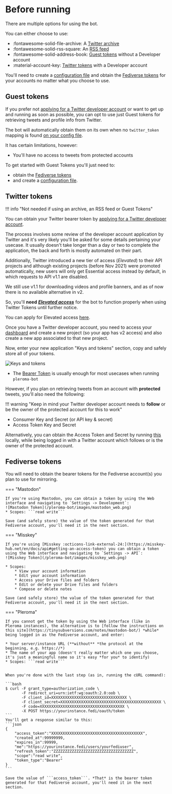 # Before running

There are multiple options for using the bot.

You can either choose to use: 

- :fontawesome-solid-file-archive: A [Twitter archive](/pleroma-bot/gettingstarted/usage/#using-an-archive)
- :fontawesome-solid-rss-square: An [RSS feed](/pleroma-bot/gettingstarted/usage/#using-an-rss-feed)
- :fontawesome-solid-address-book: [Guest tokens](/pleroma-bot/gettingstarted/beforerunning/#guest-tokens) without a Developer account 
- :material-account-key: [Twitter tokens](/pleroma-bot/gettingstarted/beforerunning/#twitter-tokens) with a Developer account 

You'll need to create a [configuration file](/pleroma-bot/gettingstarted/configuration/) and obtain the [Fediverse tokens](/pleroma-bot/gettingstarted/beforerunning/#fediverse-tokens) for your accounts no matter what you choose to use.

## Guest tokens
If you prefer not [applying for a Twitter developer account](https://developer.twitter.com/en/apply-for-access) or want to get up and running as soon as possible, you can opt to use just Guest tokens for retrieving tweets and profile info from Twitter.

The bot will automatically obtain them on its own when no `twitter_token` mapping is found [on your config file](/pleroma-bot/gettingstarted/configuration/#minimal-config).

It has certain limitations, however:

- You'll have no access to tweets from protected accounts

To get started with Guest Tokens you'll just need to:

- obtain the [Fediverse tokens](/pleroma-bot/gettingstarted/beforerunning/#fediverse-tokens) 
- and create a [configuration file](/pleroma-bot/gettingstarted/configuration/).

## Twitter tokens

!!! info "Not needed if using an archive, an RSS feed or Guest Tokens"

You can obtain your Twitter bearer token by [applying for a Twitter developer account](https://developer.twitter.com/en/apply-for-access).

The process involves some review of the developer account application by Twitter and it's very likely you'll be asked for some details pertaining your usecase. It usually doesn't take longer than a day or two to complete the application, the back and forth is mostly automated on their part.

Additionally, Twitter introduced a new tier of access (*Elevated*) to their API projects and although existing projects (before Nov 2021) were promoted automatically, new users will only get Essential access instead by default, in which requests to API v1.1 are disabled. 

We still use v1.1 for downloading videos and profile banners, and as of now there is no available alternative in v2.

So, you'll **need** [_***Elevated access***_](https://developer.twitter.com/en/docs/twitter-api/getting-started/about-twitter-api#v2-access-level) for the bot to function properly when using Twitter Tokens until further notice.

You can apply for Elevated access [here](https://developer.twitter.com/en/portal/products/elevated).

Once you have a Twitter developer account, you need to access your [dashboard](https://developer.twitter.com/en/portal/dashboard) and create a new project (so your app has v2 access) and also create a new app associated to that new project.

Now, enter your new application "Keys and tokens" section, copy and safely store all of your tokens.

![Keys and tokens](/pleroma-bot/images/keys.png)

* The [Bearer Token](https://developer.twitter.com/en/docs/authentication/api-reference/token) is usually enough for most usecases when running ```pleroma-bot```


However, if you plan on retrieving tweets from an account with **protected** tweets, you'll also need the following:

!!! warning "Keep in mind your Twitter developer account needs to **follow** or be the owner of the protected account for this to work"

* Consumer Key and Secret (or API key & secret)
* Access Token Key and Secret

Alternatively, you can obtain the Access Token and Secret by running [this](https://github.com/joestump/python-oauth2/wiki/Twitter-Three-legged-OAuth-Python-3.0) locally, while being logged in with a Twitter account which follows or is the owner of the protected account.

## Fediverse tokens

You will need to obtain the bearer tokens for the Fediverse account(s) you plan to use for mirroring.

=== "Mastodon"

    If you're using Mastodon, you can obtain a token by using the Web interface and navigating to `Settings -> Development`:
    ![Mastodon Token](/pleroma-bot/images/mastodon_web.png)
    * Scopes: ```read write```

    Save (and safely store) the value of the token generated for that Fediverse account, you'll need it in the next section.

=== "Misskey"

    If you're using [Misskey :octicons-link-external-24:](https://misskey-hub.net/en/docs/api#getting-an-access-token) you can obtain a token using the Web interface and navigating to `Settings -> API`:
    ![Misskey Token](/pleroma-bot/images/misskey_web.png)
    
    * Scopes:
        * View your account information
        * Edit your account information
        * Access your Drive files and folders
        * Edit or delete your Drive files and folders
        * Compose or delete notes
    
    Save (and safely store) the value of the token generated for that Fediverse account, you'll need it in the next section. 

=== "Pleroma"

    If you cannot get the token by using the Web interface (like in Pleroma instances), the alternative is to [follow the instructions on this site](https://tinysubversions.com/notes/mastodon-bot/) *while* being logged in as the Fediverse account, and enter:

    * Your server/instance URL (**without** *the protocol at the beginning, e.g. https://*)
    * The name of your app (doesn't really matter which one you choose, it's just a meaningful name so it's easy *for you* to identify)
    * Scopes: ```read write```


    When you're done with the last step (as in, running the cURL command):

    ```bash
    $ curl -F grant_type=authorization_code \
           -F redirect_uri=urn:ietf:wg:oauth:2.0:oob \ 
           -F client_id=XXXXXXXXXXXXXXXXXXXXXXXXXXXXXXXXX \
           -F client_secret=XXXXXXXXXXXXXXXXXXXXXXXXXXXXXXXXXXXXXXXXXXXX \
           -F code=XXXXXXXXXXXXXXXXXXXXXXXXXXXXXXXXXXXXX \
           -X POST https://yourinstance.fedi/oauth/token
    ```
    You'll get a response similar to this:
    ```json
    {
        "access_token":"XXXXXXXXXXXXXXXXXXXXXXXXXXXXXXXXXXXXXXXX",
        "created_at":99999999,
        "expires_in":99999,
        "me":"https://yourinstance.fedi/users/yourfediuser",
        "refresh_token":"ZZZZZZZZZZZZZZZZZZZZZZZZZZZZZZZZZZZ",
        "scope":"read write",
        "token_type":"Bearer"
    }
    ```

    Save the value of ```access_token```. *That* is the bearer token generated for that Fediverse account, you'll need it in the next section.